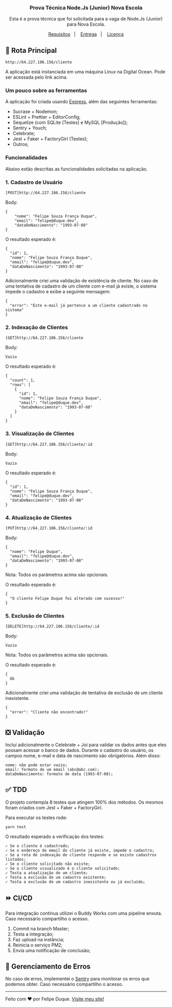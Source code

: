 <h3 align="center">
  Prova Técnica Node.Js (Junior) Nova Escola
</h3>

<p align="center">Esta é a prova técnica que foi solicitada para a vaga de Node.Js (Junior) para Nova Escola.</p>

<p align="center">
  <a href="#rocket-sobre-o-desafio">Requisitos</a>&nbsp;&nbsp;&nbsp;|&nbsp;&nbsp;&nbsp;
  <a href="#-entrega">Entrega</a>&nbsp;&nbsp;&nbsp;|&nbsp;&nbsp;&nbsp;
  <a href="#memo-licença">Licença</a>
</p>

## :checkered_flag: Rota Principal


    http://64.227.106.156/cliente


A aplicação está instanciada em uma máquina Linux na Digital Ocean. Pode ser acessada pelo link acima.


### **Um pouco sobre as ferramentas**

A aplicação foi criada usando [Express](https://expressjs.com/), além das seguintes ferramentas:

- Sucrase + Nodemon;
- ESLint + Prettier + EditorConfig;
- Sequelize (com SQLite [Testes] e MySQL [Produção]);
- Sentry + Youch;
- Celebrate;
- Jest + Faker + FactoryGirl (Testes);
- Outros;

### **Funcionalidades**

Abaixo estão descritas as funcionalidades solicitadas na aplicação.

### **1. Cadastro de Usuário**

    [POST]http://64.227.106.156/cliente

Body:

    {
        "nome": "Felipe Souza França Duque",
        "email": "felipe@duque.dev",
        "dataDeNascimento": "1993-07-08"
    }

O resultado esperado é:

    {
      "id": 1,
      "nome": "Felipe Souza França Duque",
      "email": "felipe@duque.dev",
      "dataDeNascimento": "1993-07-08"
    }
    
Adicionalmente criei uma validação de existência de cliente. No caso de uma tentativa de cadastro de um cliente com e-mail já existe, o sistema impede o cadastro e exibe a seguinte mensagem:

    {
      "error": "Este e-mail já pertence a um cliente cadastrado no sistema"
    }

### 2. Indexação de Clientes

    [GET]http://64.227.106.156/cliente

Body:

    Vazio

O resultado esperado é:

    {
      "count": 1,
      "rows": [
        {
          "id": 1,
          "nome": "Felipe Souza França Duque",
          "email": "felipe@duque.dev",
          "dataDeNascimento": "1993-07-08"
        }
      ]
    }


### 3. Visualização de Clientes

    [GET]http://64.227.106.156/cliente/:id

Body:

    Vazio

O resultado esperado é:

    {
      "id": 1,
      "nome": "Felipe Souza França Duque",
      "email": "felipe@duque.dev",
      "dataDeNascimento": "1993-07-08"
    }
    
### 4. Atualização de Clientes

    [PUT]http://64.227.106.156/cliente/:id

Body:

    {
      "nome": "Felipe Duque",
      "email": "felipe@duque.dev",
      "dataDeNascimento": "1993-07-08"
    }
    
Nota: Todos os parâmetros acima são opcionais.

O resultado esperado é:

    {
      "O cliente Felipe Duque foi alterado com sucesso!"
    }

### 5. Exclusão de Clientes

    [DELETE]http://64.227.106.156/cliente/:id

Body:

    Vazio
    
Nota: Todos os parâmetros acima são opcionais.

O resultado esperado é:

    {
      Ok
    }
    
Adicionalmente criei uma validação de tentativa de exclusão de um cliente inexistente.

    {
      "error": "Cliente não encontrado!"
    }

## :negative_squared_cross_mark: Validação

Incluí adicionalmente o Celebrate + Joi para validar os dados antes que eles possam acessar o banco de dados. Durante o cadastro do usuário, os campos nome, e-mail e data de nascimento são obrigatórios. Além disso:

    nome: não pode estar vazio;
    email: formato de um email (abc@abc.com);
    dataDeNascimento: formato de data (1993-07-08);

## :white_check_mark: TDD

O projeto contempla 8 testes que atingem 100% dos métodos. Os mesmos foram criados com Jest +  Faker + FactoryGirl.

Para executar os testes rode:

    yarn test
    
    
O resultado esperado a verificação dos testes:
    
    ✓ Se o cliente é cadastrado;
    ✓ Se o endereço de email do cliente já existe, impede o cadastro;
    ✓ Se a rota de indexação de cliente responde e se existe cadastros listados;
    ✓ Se o cliente solicitado não existe;
    ✓ Se o cliente visualizado é o cliente solicitado;
    ✓ Testa a atualização de um cliente;
    ✓ Testa a exclusão de um cadastro existente;
    ✓ Testa a exclusão de um cadastro inexistente ou já excluído;

## :fast_forward: CI/CD

Para integração contínua utilizei o Buddy Works com uma pipeline enxuta. Caso necessário compartilho o acesso.

  1. Commit na branch Master;
  2. Testa a integração;
  3. Faz upload na instância;
  4. Reinicia o serviço PM2;
  5. Envia uma notificação de conclusão;
  
## :no_entry_sign: Gerenciamento de Erros

No caso de erros, implementei o [Sentry](https://sentry.io) para monitorar os erros que podemos obter. Caso necessário compartilho o acesso.

---

Feito com ♥ por Felipe Duque. [Visite meu site!](https://duque.dev)
